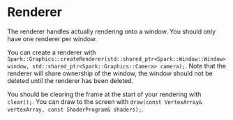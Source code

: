 # Renderer

The renderer handles actually rendering onto a window. You should only have one renderer per window.

You can create a renderer with `Spark::Graphics::createRenderer(std::shared_ptr<Spark::Window::Window> window, std::shared_ptr<Spark::Graphics::Camera> camera);`.
Note that the renderer will share ownership of the window, the window should not be deleted until the renderer has been deleted.

You should be clearing the frame at the start of your rendering with `clear();`.
You can draw to the screen with `draw(const VertexArray& vertexArray, const ShaderProgram& shaders);`.